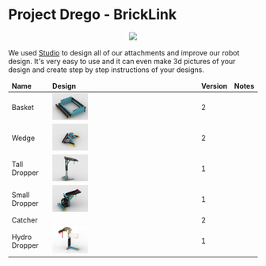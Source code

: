 # Project Drego - BrickLink
<center><img src="https://static.bricklink.com/renovate/img/bl_holiday_turkey.svg"></center>

We used [Studio](https://www.bricklink.com/v3/studio/download.page?gclid=CjwKCAjwtp2bBhAGEiwAOZZTuEDtx5LvCSlo8GA4D2k6VJ-VTS6sQVNNgZ3v8I1XQEpQPe1hfcyMaBoCyXUQAvD_BwE) to design all of our attachments and improve our robot design. It's very easy to use and it can even make 3d pictures of your design and create step by step instructions of your designs.

<table>
  <thead><td><b>Name</b></td><td><b>Design</b></td><td><b>Version</b></td><td><b>Notes</b></td></thead>
  <tr><td>Basket</td><td><img src="../Media/FLL_SuperPowered-Attachment-M07.png" width="25%"></td><td>2</td><td></td></tr>
  <tr><td>Wedge</td><td><img src="../Media/FLL_SuperPowered-Attachment-M02_2.png" width="25%"></td><td>2</td><td></td></tr>
  <tr><td>Tall Dropper</td><td><img src="../Media/fll_superpowered-attachment-m14.png" width="25%"></td><td>1</td><td></td></tr>
  <tr><td>Small Dropper</td><td><img src="../Media/fll_superpowered-m3_attachment.png" width="25%"></td><td>1</td><td></td></tr>
  <tr><td>Catcher</td><td><imng src="../Media/FLL_SuperPowered-Attachment-Catcher.png" width="25%"></td><td>2</td><td></td></tr>
  <tr><td>Hydro Dropper</td><td><img src="../Media/FLL_SuperPowered-Attachment-HydroDropper.png" width="25%"></td><td>1</td><td></td></tr>
</table>
